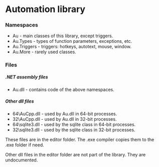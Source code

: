 # Automation library

### Namespaces
- Au - main classes of this library, except triggers.
- Au.Types - types of function parameters, exceptions, etc.
- Au.Triggers - triggers: hotkeys, autotext, mouse, window.
- Au.More - rarely used classes.

### Files
##### .NET assembly files
- Au.dll - contains code of the above namespaces.

##### Other dll files
- 64\AuCpp.dll - used by Au.dll in 64-bit processes.
- 32\AuCpp.dll - used by Au.dll in 32-bit processes.
- 64\sqlite3.dll - used by the sqlite class in 64-bit processes.
- 32\sqlite3.dll - used by the sqlite class in 32-bit processes.

These files are in the editor folder. The .exe compiler copies them to the .exe folder if need.

Other dll files in the editor folder are not part of the library. They are undocumented.

